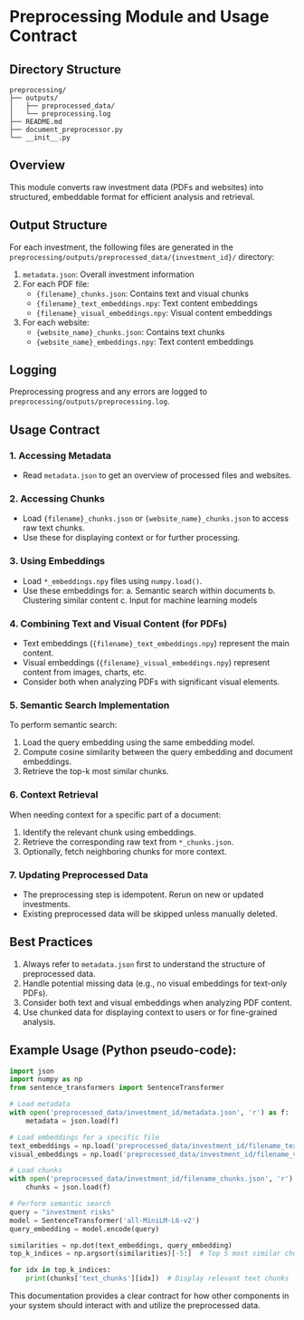 # Preprocessing Module and Usage Contract

## Directory Structure
```
preprocessing/
├── outputs/
│   ├── preprocessed_data/
│   └── preprocessing.log
├── README.md
├── document_preprocessor.py
└── __init__.py
```

## Overview
This module converts raw investment data (PDFs and websites) into structured, embeddable format for efficient analysis and retrieval.

## Output Structure
For each investment, the following files are generated in the `preprocessing/outputs/preprocessed_data/{investment_id}/` directory:

1. `metadata.json`: Overall investment information
2. For each PDF file:
   - `{filename}_chunks.json`: Contains text and visual chunks
   - `{filename}_text_embeddings.npy`: Text content embeddings
   - `{filename}_visual_embeddings.npy`: Visual content embeddings
3. For each website:
   - `{website_name}_chunks.json`: Contains text chunks
   - `{website_name}_embeddings.npy`: Text content embeddings

## Logging
Preprocessing progress and any errors are logged to `preprocessing/outputs/preprocessing.log`.

## Usage Contract

### 1. Accessing Metadata
- Read `metadata.json` to get an overview of processed files and websites.

### 2. Accessing Chunks
- Load `{filename}_chunks.json` or `{website_name}_chunks.json` to access raw text chunks.
- Use these for displaying context or for further processing.

### 3. Using Embeddings
- Load `*_embeddings.npy` files using `numpy.load()`.
- Use these embeddings for:
  a. Semantic search within documents
  b. Clustering similar content
  c. Input for machine learning models

### 4. Combining Text and Visual Content (for PDFs)
- Text embeddings (`{filename}_text_embeddings.npy`) represent the main content.
- Visual embeddings (`{filename}_visual_embeddings.npy`) represent content from images, charts, etc.
- Consider both when analyzing PDFs with significant visual elements.

### 5. Semantic Search Implementation
To perform semantic search:
1. Load the query embedding using the same embedding model.
2. Compute cosine similarity between the query embedding and document embeddings.
3. Retrieve the top-k most similar chunks.

### 6. Context Retrieval
When needing context for a specific part of a document:
1. Identify the relevant chunk using embeddings.
2. Retrieve the corresponding raw text from `*_chunks.json`.
3. Optionally, fetch neighboring chunks for more context.

### 7. Updating Preprocessed Data
- The preprocessing step is idempotent. Rerun on new or updated investments.
- Existing preprocessed data will be skipped unless manually deleted.

## Best Practices
1. Always refer to `metadata.json` first to understand the structure of preprocessed data.
2. Handle potential missing data (e.g., no visual embeddings for text-only PDFs).
3. Consider both text and visual embeddings when analyzing PDF content.
4. Use chunked data for displaying context to users or for fine-grained analysis.

## Example Usage (Python pseudo-code):

```python
import json
import numpy as np
from sentence_transformers import SentenceTransformer

# Load metadata
with open('preprocessed_data/investment_id/metadata.json', 'r') as f:
    metadata = json.load(f)

# Load embeddings for a specific file
text_embeddings = np.load('preprocessed_data/investment_id/filename_text_embeddings.npy')
visual_embeddings = np.load('preprocessed_data/investment_id/filename_visual_embeddings.npy')

# Load chunks
with open('preprocessed_data/investment_id/filename_chunks.json', 'r') as f:
    chunks = json.load(f)

# Perform semantic search
query = "investment risks"
model = SentenceTransformer('all-MiniLM-L6-v2')
query_embedding = model.encode(query)

similarities = np.dot(text_embeddings, query_embedding)
top_k_indices = np.argsort(similarities)[-5:]  # Top 5 most similar chunks

for idx in top_k_indices:
    print(chunks['text_chunks'][idx])  # Display relevant text chunks
```

This documentation provides a clear contract for how other components in your system should interact with and utilize the preprocessed data.